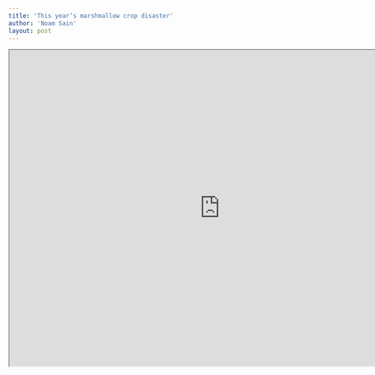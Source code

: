 ```yaml
---
title: 'This year’s marshmallow crop disaster'
author: 'Noam Sain'
layout: post
---
```


<iframe allowfullscreen="" height="630" src="https://www.youtube.com/embed/yflTu150QZw?feature=oembed" title="Marshmallow Farming" width="840"></iframe>